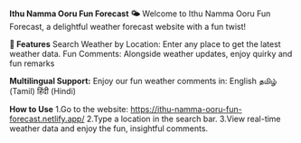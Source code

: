 **Ithu Namma Ooru Fun Forecast 🌤️**
Welcome to Ithu Namma Ooru Fun Forecast, a delightful weather forecast website with a fun twist!

**🌟 Features**
Search Weather by Location: Enter any place to get the latest weather data.
Fun Comments: Alongside weather updates, enjoy quirky and fun remarks

**Multilingual Support:** Enjoy our fun weather comments in:
English
தமிழ் (Tamil)
हिंदी (Hindi)

**How to Use**
1.Go to the website: https://ithu-namma-ooru-fun-forecast.netlify.app/
2.Type a location in the search bar.
3.View real-time weather data and enjoy the fun, insightful comments.





